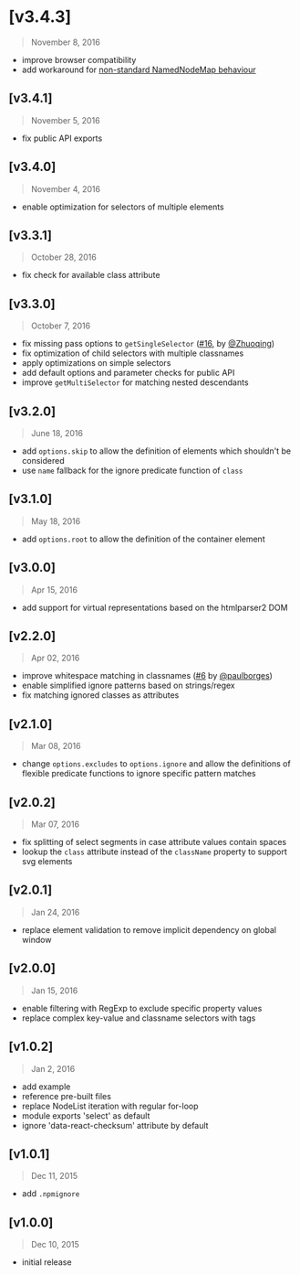 # [v3.4.3]
> November 8, 2016

- improve browser compatibility
- add workaround for [non-standard NamedNodeMap behaviour](https://github.com/ariya/phantomjs/issues/14634)


## [v3.4.1]
> November 5, 2016

- fix public API exports


## [v3.4.0]
> November 4, 2016

- enable optimization for selectors of multiple elements


## [v3.3.1]
> October 28, 2016

- fix check for available class attribute


## [v3.3.0]
> October 7, 2016

- fix missing pass options to `getSingleSelector` ([#16](https://github.com/Autarc/optimal-select/pull/16), by [@Zhuoqing](https://github.com/Zhuoqing))
- fix optimization of child selectors with multiple classnames
- apply optimizations on simple selectors
- add default options and parameter checks for public API
- improve `getMultiSelector` for matching nested descendants


## [v3.2.0]
> June 18, 2016

- add `options.skip` to allow the definition of elements which shouldn't be considered
- use `name` fallback for the ignore predicate function of `class`


## [v3.1.0]
> May 18, 2016

- add `options.root` to allow the definition of the container element


## [v3.0.0]
> Apr 15, 2016

- add support for virtual representations based on the htmlparser2 DOM


## [v2.2.0]
> Apr 02, 2016

- improve whitespace matching in classnames ([#6](https://github.com/Autarc/optimal-select/pull/6) by [@paulborges](https://github.com/pauloborges))
- enable simplified ignore patterns based on strings/regex
- fix matching ignored classes as attributes


## [v2.1.0]
> Mar 08, 2016

- change `options.excludes` to `options.ignore` and allow the definitions of flexible predicate functions to ignore specific pattern matches


## [v2.0.2]
> Mar 07, 2016

- fix splitting of select segments in case attribute values contain spaces
- lookup the `class` attribute instead of the `className` property to support svg elements


## [v2.0.1]
> Jan 24, 2016

- replace element validation to remove implicit dependency on global window


## [v2.0.0]
> Jan 15, 2016

- enable filtering with RegExp to exclude specific property values
- replace complex key-value and classname selectors with tags


## [v1.0.2]
> Jan 2, 2016

- add example
- reference pre-built files
- replace NodeList iteration with regular for-loop
- module exports 'select' as default
- ignore 'data-react-checksum' attribute by default


## [v1.0.1]
> Dec 11, 2015

- add `.npmignore`


## [v1.0.0]
> Dec 10, 2015

- initial release
